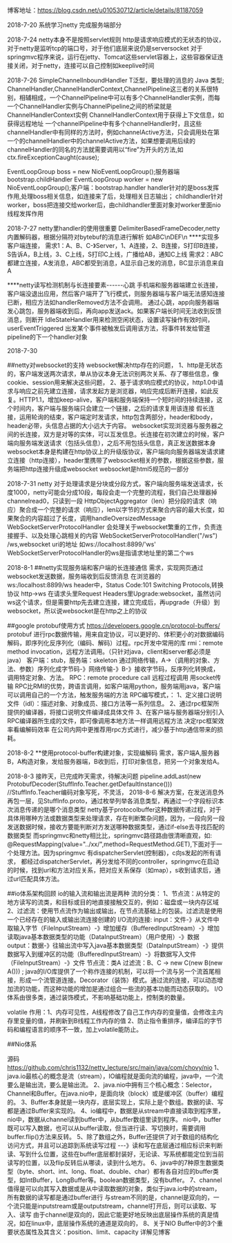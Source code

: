 博客地址：https://blog.csdn.net/u010530712/article/details/81187059

2018-7-20
系统学习netty
完成服务端部分

2018-7-24
netty本身不是按照servlet规则
http是请求响应模式的无状态的协议，对于netty是监听tcp的端口号，对于他们底层来说仍是serversocket
对于springmvc程序来说，运行在jetty、Tomcat这些servlet容器上，这些容器保证连接关闭，对于netty，连接可以自己控制如keeplive时间

2018-7-26
SimpleChannelInboundHandler<T> T泛型，要处理的消息的 Java 类型;
ChannelHandler,ChannelHandlerContext,ChannelPipeline这三者的关系很特别，相辅相成，一个ChannelPipeline中可以有多个ChannelHandler实例，而每一个ChannelHandler实例与ChannelPipeline之间的桥梁就是ChannelHandlerContext实例
ChannelHandlerContext用于获得上下文信息，如获得远程地址
一个channelPipeline中有多个channelHandler时，且这些channelHandler中有同样的方法时，例如channelActive方法，只会调用处在第一个的channelHandler中的channelActive方法，如果想要调用后续的channelHandler的同名的方法就需要调用以“fire”为开头的方法,如ctx.fireExceptionCaught(cause);

EventLoopGroup boss = new NioEventLoopGroup();服务器端 bootstrap.childHandler
EventLoopGroup worker = new NioEventLoopGroup();客户端：bootstrap.handler
handler针对的是boss发挥作用,处理boss相关信息，如连接来了后，处理相关日志输出；
childhandler针对worker，boss把连接交给worker后，由childhandler里面对象对worker里面nio线程发挥作用

2018-7-27
netty里handler的使用很重要
DelimiterBasedFrameDecoder,netty内置解码器，根据分隔符对bytebuf的消息进行解析  如ABC\nDEF\n
****实现多客户端连接，
需求1：A、B、C-》Server，1、A连接，2、B连接，S打印B连接，S告诉A，B上线，3、C上线，S打印C上线，广播给AB，通知C上线
需求2：ABC都建立连接，A发消息，ABC都受到消息，A显示自己发的消息，BC显示消息来自A

****netty读写检测机制与长连接要素------心跳
手机端和服务器端建立长连接，客户端没退出应用，然后客户端开了飞行模式，则服务器端与客户端无法感知连接已断，相应方法如handlerRemoved方法不会调用。
通过心跳，app向服务器端发心跳包，服务器端收到后，再向app发送ack。如果客户端长时间无法收到反馈消息，则断开
IdleStateHandler用来检测空闲状态，设置读写操作有效时间，
userEventTriggered 出发某个事件被触发后调用该方法，将事件转发给管道pipeline的下一个handler对象

2018-7-30

##netty对websocket的支持
websocket解决http存在的问题， 1、http是无状态的，客户端发送两次请求，单从协议本身无法识别两次关系、存了哪些信息，像cookie、session用来解决这些问题， 2、基于请求响应模式的协议，http1.0中请求与响应之前先建立连接，请求发起方是浏览器，响应完成后断开连接，如此反复。HTTP1.1，增加keep-alive，客户端和服务端保持一个短时间的持续连接，这个时间内，客户端与服务端只会建立一个链接，之后的请求复用该连接
假长连接，运用轮询的结束，客户端定时发请求，http包含两部分，header和body，header必带，头信息占据的大小远大于内容。
websocket实现浏览器与服务器之间的长连接，双方是对等的实体，可以互发信息。长连接在初次建立的时候，客户端向服务端发送请求（包括头信息），之后不用包括头信息，真正发送数据本身
websocket本身是构建在http协议上的升级版协议，客户端向向服务器端发请求建立连接（http连接），header里携带了websocket相关的参数，根据这些参数，服务端把http连接升级成websocket
websocket是html5规范的一部分

2018-7-31
netty 对于处理请求是分块或分段方式，客户端向服务端发送请求，长度1000，netty可能会分成10段，每段会走一个完整的流程，我们自己处理器掉channelread0，只读到一段
HttpObjectAggregator（len）把分段的请求（响应）聚合成一个完整的请求（响应），len以字节的方式来聚合内容的最大长度，如果聚合的内容超过了长度，调用handleOversizedMessage
WebSocketServerProtocolHandler 会处理关于websocket繁重的工作，负责连接握手、以及处理心跳相关的内容
WebSocketServerProtocolHandler("/ws")  /ws,websocket uri的地址   如ws://localhost:8899/'ws'   WebSocketServerProtocolHandler的ws是指请求地址里的第二个ws

2018-8-1
##netty实现服务端和客户端的长连接通信
需求，实现网页通过websocket发送数据，服务端收到后反馈消息
在浏览器的ws:/localhost:8899/ws  header中，Status Code:101 Switching Protocols,转换协议  http->ws
在请求头里Request Headers里Upgrade:websocket，虽然访问ws这个请求，但是需要http先去建立连接，建立完成后，再upgrade（升级）到websocket，所以说websocket是在http之上的协议

##google protobuf使用方式  https://developers.google.cn/protocol-buffers/
protobuf 进行rpc数据传输，用来自定协议，可以更好的、体积更小的对数据编码解码，即序列化反序列化（编码、解码）过程。rpc开发中常用的库
rmi：remote method invocation，远程方法调用。（只针对java，client和server都必须是java） 客户端：stub，服务端：skeleton
通过网络传输，A->（调用的对象、方法、参数）序列化成字节码-》网络传输-》B-》接收字节码，反序列化转换成，调用特定对象、方法。
RPC：remote procedure call 远程过程调用  用socket传输
RPC比RMI的优势，跨语言调用，如客户端用python，服务端用java，客户端可以调用自己的一个方法，触发服务端的方法
RPC编写模式，：
1、定义接口说明文件（idl）：描述对象、对象成员、接口方法等一系列信息。
2、通过rpc框架所提供的编译器，将接口说明文件编译成具体文件
3、在客户端与服务器端分别引入RPC编译器所生成的文件，即可像调用本地方法一样调用远程方法
决定rpc框架效率看编解码效率
在公司内网中更推荐用rpc方式进行，减少基于http通信带来的损耗。

2018-8-2
**使用protocol-buffer构建对象，实现编解码
需求，客户端A,服务器B，A构造对象，发给服务器端，B收到后，打印对象信息，把另一个对象发给A。

2018-8-3
接昨天，已完成昨天需求，待解决问题
        pipeline.addLast(new ProtobufDecoder(StuffInfo.Teacher.getDefaultInstance()))   //StuffInfo.Teacher编码对象写死，不灵活，
2018-8-6
解决方案，在发送消息外再包一层，见StuffInfo.proto，通过枚举列举各消息类型，再通过一个字段标识本次消息传递的是哪个消息类型
netty基于protocolbuffer这种数据传递过程，对于具体用哪种方法或数据类型来处理请求，存在判断繁杂问题，因为，一段向另一段发送数据时候，接收方要能判断对方发送哪种数据类型，通过if-else去寻找匹配的数据类型
而springmvc和netty相比比，springmvc路径路由很清晰直观，如: @RequestMapping(value="../xx/",method=RequestMethod.GET),下面对于一个处理方法。因为springmvc 有dispatcherServlet(控制器)，c向s发起的所有请求，
都经过dispatcherServlet，再分发给不同的controller，springmvc在启动的时候，找到url和方法对应关系，把对应关系保存（如map），s收到请求后，通过url匹配具体方法。

##io体系架构回顾
io的输入流和输出流是两种
流的分类：
1、节点流：从特定的地方读写的流类，和目标或目的地直接接触交互的，例如：磁盘或一块内存区域
2、过滤流：使用节点流作为输出或输出，在节点流基础上的包装。过滤流是使用一个已经存在的输入或输出流连接创建的
I/O流的连接:
input：文件-》从文件中取输入字节（FileInputStream）-》增加缓存（BufferedInputStream）-》增加读取java基本数据类型的功能（DataInputStream）（用户使用）-》数据
output：数据-》往输出流中写入java基本数据类型（DataInputStream）-》提供数据写入到缓冲区的功能（BufferedInputStream）-》将数据写入文件（FileInputStream）-》文件
节点流：类A  过滤流：B、C    ->   new C(new B(new A())) ;
java的I/O库提供了一个称作连接的机制，可以将一个流与另一个流首尾相接，形成一个流管道连接。Decorator（装饰）模式。通过流的连接，可以动态增加流的功能，而这种功能的增加是通过组合一些流的基本功能而动态获取的。
I/O体系由很多类，通过装饰模式，不影响基础功能上，控制类的数量。

volatile 作用：1、内存可见性，A线程修改了自己工作内存的变量值，会修改主内存里变量的值，并刷新到B线程工作内存的值
2、防止指令重排序，编译后的字节码和编程语言的顺序不一致，加上volatile能防止。

##Nio体系

源码 https://github.com/chris1132/netty_lecture/src/main/java/com/chovy/nio
1、java.io最核心的概念是流（stream），IO编程就是面向流的编程，java中，一个流要么是输出流，要么是输出流。
2、java.nio中拥有三个核心概念：Selector，Channel和Buffer。在java.nio中，是面向块（block）或是缓冲区（buffer）编程的。
3、Buffer本身就是一块内存，底层实现上，实际上是个数组。数据的读、写都是通过Buffer来实现的。
4、io编程中，数据是从stream中直接读取到程序里，nio中，数据从channel读到buffer中，从buffer数组里读到程序。
nio中，buffer既可以写入数据，也可以从buffer读取，但当进行读、写切换时，需要调用buffer.flip()方法来反转。
5、除了数组之外，Buffer还提供了对于数组的结构化访问方式，并且可以追踪到系统读写过程
---》读和写在底层通过相应标识来判断读、写到什么位置，这些在buffer底层都封装好，无论读、写系统都能定位到当前读写的位置，以及flip反转后从哪读，读到什么地方。
6、java中的7种原生数据类型（byte、short、int、long、float、double、char）都有各自对应的buffer类型，如IntBuffer，LongBuffer等。boolean数据类型，没有buffer。
7、channel值得是可以向其写入数据或是从中读取数据的对象，类似于java.io中的stream，所有数据的读写都是通过buffer进行
与stream不同的是，channel是双向的，一个流只能是inputstream或是outputstream，channel打开后，则可以读取、写入、读写
由于channel是双向的，因此它能更好地反映出底层操作系统的真是情况，如在linux中，底层操作系统的通道是双向的，
8、关于NIO Buffer中的3个重要状态属性及其含义：position、limit、capacity
详解见博客
